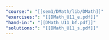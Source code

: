 ```yaml
---
"course:": "[[sem1/DMath/lib/DMath]]"
"exercises:": "[[DMath_U11_e.pdf]]"
"hand-in:": "[[DMath_U11_bf.pdf]]"
"solutions:": "[[DMath_U11_s.pdf]]"
---
```

